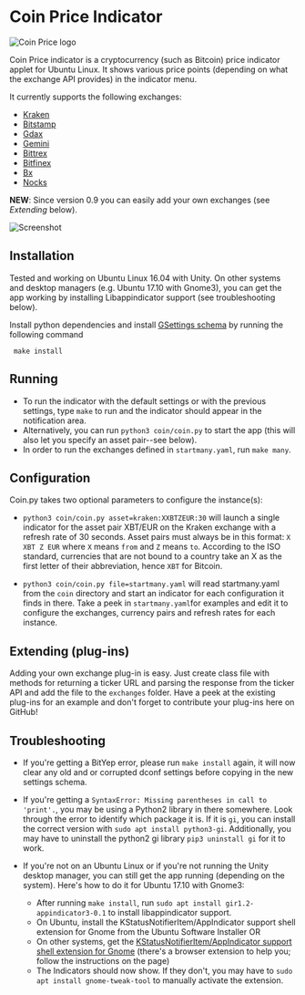 # Coin Price Indicator

![Coin Price logo](https://raw.github.com/nilgradisnik/coinprice-indicator/master/resources/logo_124px.png)

Coin Price indicator is a cryptocurrency (such as Bitcoin) price indicator applet for Ubuntu Linux. It shows various price points (depending on what the exchange API provides) in the indicator menu.

It currently supports the following exchanges:

* [Kraken](https://www.kraken.com)
* [Bitstamp](https://www.bitstamp.net)
* [Gdax](https://www.gdax.com)
* [Gemini](https://www.gemini.com)
* [Bittrex](https://bittrex.com)
* [Bitfinex](https://www.bitfinex.com/)
* [Bx](https://www.bx.in.th/)
* [Nocks](https://www.nocks.com/)

**NEW**: Since version 0.9 you can easily add your own exchanges (see *Extending* below).

![Screenshot](https://raw.githubusercontent.com/nilgradisnik/coinprice-indicator/master/resources/screenshot.png)

## Installation
Tested and working on Ubuntu Linux 16.04 with Unity. On other systems and desktop managers (e.g. Ubuntu 17.10 with Gnome3), you can get the app working by installing Libappindicator support (see troubleshooting below).

Install python dependencies and install [GSettings schema](https://developer.gnome.org/gio/2.32/glib-compile-schemas.html) by running the following command
```
 make install
```

## Running
* To run the indicator with the default settings or with the previous settings, type `make` to run and the indicator should appear in the notification area.
* Alternatively, you can run `python3 coin/coin.py` to start the app (this will also let you specify an asset pair--see below).
* In order to run the exchanges defined in `startmany.yaml`, run `make many`.

## Configuration
Coin.py takes two optional parameters to configure the instance(s):

* `python3 coin/coin.py asset=kraken:XXBTZEUR:30` will launch a single indicator for the asset pair XBT/EUR on the Kraken exchange with a refresh rate of 30 seconds. Asset pairs must always be in this format: `X XBT Z EUR` where `X` means `from` and `Z` means `to`. According to the ISO standard, currencies that are not bound to a country take an X as the first letter of their abbreviation, hence `XBT` for Bitcoin.

* `python3 coin/coin.py file=startmany.yaml` will read startmany.yaml from the `coin` directory and start an indicator for each configuration it finds in there. Take a peek in `startmany.yaml`for examples and edit it to configure the exchanges, currency pairs and refresh rates for each instance.

## Extending (plug-ins)
Adding your own exchange plug-in is easy. Just create class file with methods for returning a ticker URL and parsing the response from the ticker API and add the file to the `exchanges` folder. Have a peek at the existing plug-ins for an example and don't forget to contribute your plug-ins here on GitHub!

## Troubleshooting
- If you're getting a BitYep error, please run `make install` again, it will now clear any old and or corrupted dconf settings before copying in the new settings schema.

- If you're getting a `SyntaxError: Missing parentheses in call to 'print'.`, you may be using a Python2 library in there somewhere. Look through the error to identify which package it is. If it is `gi`, you can install the correct version with `sudo apt install python3-gi`. Additionally, you may have to uninstall the python2 gi library `pip3 uninstall gi` for it to work.

- If you're not on an Ubuntu Linux or if you're not running the Unity desktop manager, you can still get the app running (depending on the system). Here's how to do it for Ubuntu 17.10 with Gnome3:

	* After running `make install`, run `sudo apt install gir1.2-appindicator3-0.1` to install libappindicator support.
	* On Ubuntu, install the KStatusNotifierItem/AppIndicator support shell extension for Gnome from the Ubuntu Software Installer OR
	* On other systems, get the [KStatusNotifierItem/AppIndicator support shell extension for Gnome](https://extensions.gnome.org/extension/615/appindicator-support/) (there's a browser extension to help you; follow the instructions on the page)
	* The Indicators should now show. If they don't, you may have to `sudo apt install gnome-tweak-tool` to manually activate the extension.